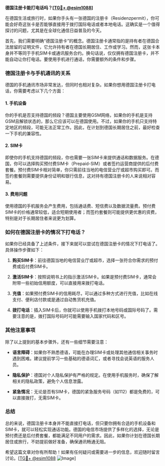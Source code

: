 **德国注册卡能打电话吗？[[TG💪+ @esim1088](https://t.me/s/esim1088)]**

在德国生活或旅行时，如果你手头有一张德国的注册卡（Residenzpermit），你可能会好奇这张卡是否能够直接用于拨打国际电话或者本地电话。这确实是一个值得探讨的问题，尤其是在全球化通信日益普及的今天。

首先，我们需要明确“德国注册卡”的概念。德国注册卡通常指的是持有者在德国合法居留的证明文件，它允许持有者在德国长期居住、工作或学习。然而，这张卡本身并不等同于手机SIM卡或通讯服务合约。换句话说，仅仅拥有德国注册卡，并不能自动让你打电话。要使用手机进行通话，你需要额外的条件和步骤。

### 德国注册卡与手机通讯的关系

德国的手机通讯市场非常发达，但同时也相对复杂。如果你想用德国注册卡打电话，你需要考虑以下几个方面：

#### 1. 手机设备
你的手机是否支持德国的频段？德国主要使用GSM网络，如果你的手机是支持GSM且解锁状态的，那么它应该可以在德国使用。不过，如果你的手机只支持特定地区的频段，可能无法正常工作。因此，在计划到德国长期居住之前，最好检查一下手机的兼容性。

#### 2. SIM卡
即使你的手机支持德国的频段，你也需要一张SIM卡来提供通话和数据服务。在德国，你可以选择购买预付费SIM卡（Prepaid-SIM）或者签约运营商提供的后付费套餐。预付费SIM卡相对简单，你只需前往当地的电信营业厅或超市购买即可。而签约套餐则需要提供身份证明和银行信息，这对持有德国注册卡的人来说相对容易。

#### 3. 费用问题
使用德国的手机服务会产生费用，包括通话费、短信费以及数据流量费。预付费SIM卡的价格通常较低，适合短期使用者；而签约套餐则可能提供更优惠的资费，特别是对于长期居住者来说更为划算。

### 如何在德国注册卡的情况下打电话？

如果你已经具备了上述条件，接下来就可以尝试在德国注册卡的情况下打电话了。具体操作步骤如下：

1. **购买SIM卡**：前往德国当地的电信营业厅或超市，选择一张符合你需求的预付费或后付费SIM卡。
   
2. **激活SIM卡**：按照说明书上的指示激活SIM卡。如果是预付费SIM卡，通常会附带一些初始信用额度，可以直接用来拨打电话。

3. **充值**：如果预付费SIM卡的信用耗尽，可以通过多种方式进行充值，比如在线支付、便利店付款或是通过自动售货机充值。

4. **拨打电话**：插入SIM卡后，你就可以使用手机拨打本地号码或国际号码了。需要注意的是，拨打国际号码时可能需要输入国家代码和区号。

### 其他注意事项

除了以上提到的基本步骤外，还有一些细节需要注意：

- **语言障碍**：如果你不熟悉德语，可能在办理SIM卡或处理其他通信相关事务时遇到困难。建议提前学习一些基础的德语词汇，或者寻找会说英语的服务人员。

- **隐私保护**：德国对个人隐私保护有严格的规定。在使用手机服务时，确保了解相关的隐私政策，避免个人信息泄露。

- **紧急情况**：无论是否有SIM卡，德国的紧急服务号码（如112）都是免费的，可以直接拨打，无需SIM卡。

### 总结

总的来说，德国注册卡本身并不能直接打电话，但只要你拥有合适的手机设备和SIM卡，就可以轻松实现通话功能。德国的电信市场提供了多样化的选择，无论是预付费还是后付费套餐，都能满足不同用户的需求。因此，如果你计划在德国长期居住或旅行，不妨提前做好准备，确保通讯畅通无阻。

希望这篇文章对你有所帮助！如果有任何疑问或需要进一步的信息，欢迎随时留言讨论。[[TG💪+ @esim1088](https://t.me/s/esim1088) ![Image](https://i.postimg.cc/4NQfJmqS/Snipaste-2025-05-13-00-14-12.png)]